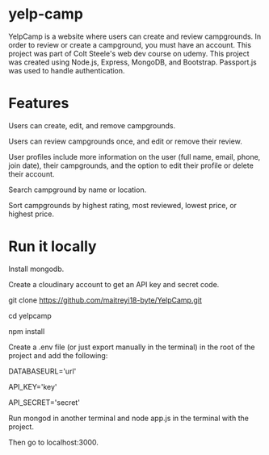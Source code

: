 # yelp-camp

YelpCamp is a website where users can create and review campgrounds. In order to review or create a campground, you must have an account. This project was part of Colt Steele's web dev course on udemy. This project was created using Node.js, Express, MongoDB, and Bootstrap. Passport.js was used to handle authentication.

# Features

Users can create, edit, and remove campgrounds.


Users can review campgrounds once, and edit or remove their review.


User profiles include more information on the user (full name, email, phone, join date), their campgrounds, and the option to edit their profile or delete their account.


Search campground by name or location.


Sort campgrounds by highest rating, most reviewed, lowest price, or highest price.


# Run it locally

Install mongodb.


Create a cloudinary account to get an API key and secret code.


git clone https://github.com/maitreyi18-byte/YelpCamp.git


cd yelpcamp


npm install


Create a .env file (or just export manually in the terminal) in the root of the project and add the following:


DATABASEURL='url'


API_KEY='key'


API_SECRET='secret'


Run mongod in another terminal and node app.js in the terminal with the project.


Then go to localhost:3000.
